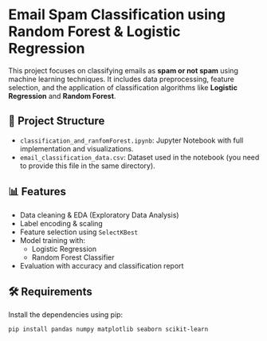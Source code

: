 # Email Spam Classification using Random Forest & Logistic Regression

This project focuses on classifying emails as **spam or not spam** using machine learning techniques. It includes data preprocessing, feature selection, and the application of classification algorithms like **Logistic Regression** and **Random Forest**.

## 📁 Project Structure

- `classification_and_ranfomForest.ipynb`: Jupyter Notebook with full implementation and visualizations.
- `email_classification_data.csv`: Dataset used in the notebook (you need to provide this file in the same directory).

## 📊 Features
- Data cleaning & EDA (Exploratory Data Analysis)
- Label encoding & scaling
- Feature selection using `SelectKBest`
- Model training with:
  - Logistic Regression
  - Random Forest Classifier
- Evaluation with accuracy and classification report

## 🛠️ Requirements

Install the dependencies using pip:

```bash
pip install pandas numpy matplotlib seaborn scikit-learn
